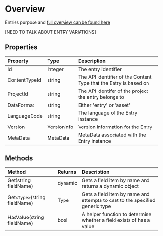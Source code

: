 # Overview

Entries purpose and [full overview can be found here]("#")

[NEED TO TALK ABOUT ENTRY VARIATIONS]

## Properties

| Property | Type | Description |
| :------- | :--- | :---------- |
| Id | Integer | The entry identifier |
| ContentTypeId | string  | The API identifier of the Content Type that the Entry is based on |
| ProjectId | string | The API identifer of the project the entry belongs to |
| DataFormat | string | Either 'entry' or 'asset' |
| LanguageCode | string | The language of the Entry instance |
| Version | VersionInfo | Version information for the Entry | 
| MetaData | MetaData | MetaData associated with the Entry instance | 

## Methods

| Method | Returns | Description |
| :----- | :------ | :-----------|
| Get(string fieldName) | dynamic | Gets a field item by name and returns a dynamic object |
| Get`<Type>`(string fieldName) | Type | Gets a field item by name and attempts to cast to the specified generic type |
| HasValue(string fieldName) | bool | A helper function to determine whether a field exists of has a value |